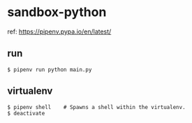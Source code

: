 # sandbox-python

ref: https://pipenv.pypa.io/en/latest/

## run

```
$ pipenv run python main.py
```

## virtualenv

```
$ pipenv shell    # Spawns a shell within the virtualenv.
$ deactivate
```
